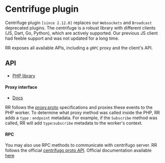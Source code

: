 # Centrifuge plugin

Centrifuge plugin `[since 2.12.0]` replaces our `Websockets` and `Broadcast` deprecated plugins.
The centrifuge is a robust library with different clients (JS, Dart, Go, Python), which are actively supported.
Our previous JS client had feeble support and was not updated for a long time.

RR exposes all available APIs, including a `gRPC` proxy and the client's API.

## API

####
- [PHP library](https://github.com/roadrunner-php/centrifugo)

#### Proxy interface

- [Docs](https://centrifugal.dev/docs/server/proxy#grpc-proxy)

RR follows the [proxy.proto](https://github.com/centrifugal/centrifugo/blob/master/internal/proxyproto/proxy.proto) specifications and proxies these events to the PHP worker.
To determine what proxy method was called inside the PHP, RR adds a `type` : `endpoint` metadata. For example, if the `Subscribe` method was called, RR will add `type`:`subscribe` metadata to the worker's context.
#### RPC 

You may also use RPC methods to communicate with centrifugo server. RR follows the official [centrifugo proto API](https://github.com/centrifugal/centrifugo/blob/master/internal/apiproto/api.proto).
Official documentation available [here](https://centrifugal.dev/docs/server/server_api#grpc-api)